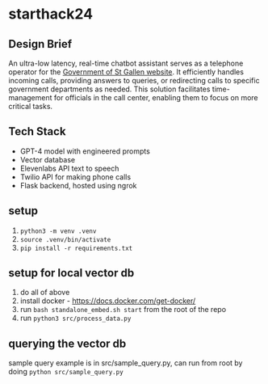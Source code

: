 # starthack24
## Design Brief
An ultra-low latency, real-time chatbot assistant serves as a telephone operator for the [Government of St Gallen website](www.sg.ch). It efficiently handles incoming calls, providing answers to queries, or redirecting calls to specific government departments as needed. This solution facilitates time-management for officials in the call center, enabling them to focus on more critical tasks.

## Tech Stack
- GPT-4 model with engineered prompts
- Vector database
- Elevenlabs API text to speech
- Twilio API for making phone calls
- Flask backend, hosted using ngrok
  
## setup

1. `python3 -m venv .venv`
2. `source .venv/bin/activate`
3. `pip install -r requirements.txt`

## setup for local vector db

1. do all of above
2. install docker - <https://docs.docker.com/get-docker/>
3. run `bash standalone_embed.sh start` from the root of the repo
4. run `python3 src/process_data.py`

## querying the vector db

sample query example is in src/sample_query.py, can run from root by doing `python src/sample_query.py`
